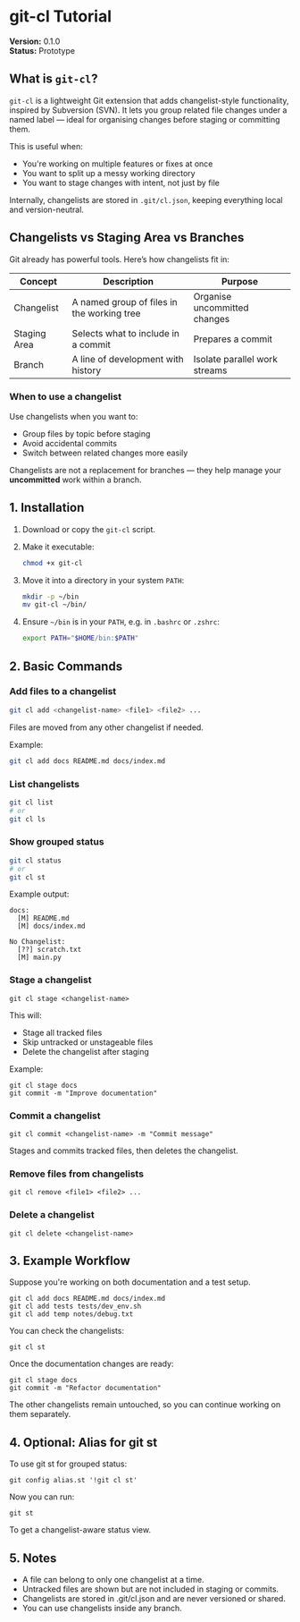 # git-cl Tutorial

**Version:** 0.1.0  
**Status:** Prototype

## What is `git-cl`?

`git-cl` is a lightweight Git extension that adds changelist-style functionality, inspired by Subversion (SVN). It lets you group related file changes under a named label — ideal for organising changes before staging or committing them.

This is useful when:

- You're working on multiple features or fixes at once
- You want to split up a messy working directory
- You want to stage changes with intent, not just by file

Internally, changelists are stored in `.git/cl.json`, keeping everything local and version-neutral.

## Changelists vs Staging Area vs Branches

Git already has powerful tools. Here’s how changelists fit in:

| Concept        | Description                                | Purpose                          |
|----------------|--------------------------------------------|----------------------------------|
| Changelist     | A named group of files in the working tree | Organise uncommitted changes     |
| Staging Area   | Selects what to include in a commit        | Prepares a commit                |
| Branch         | A line of development with history         | Isolate parallel work streams    |

### When to use a changelist

Use changelists when you want to:

- Group files by topic before staging
- Avoid accidental commits
- Switch between related changes more easily

Changelists are not a replacement for branches — they help manage your **uncommitted** work within a branch.

## 1. Installation

1. Download or copy the `git-cl` script.

2. Make it executable:

   ```bash
   chmod +x git-cl

3. Move it into a directory in your system `PATH`:

   ```bash
   mkdir -p ~/bin
   mv git-cl ~/bin/

4. Ensure `~/bin` is in your `PATH`, e.g. in `.bashrc` or `.zshrc`:

   ```bash
   export PATH="$HOME/bin:$PATH"

## 2. Basic Commands

### Add files to a changelist

```bash
git cl add <changelist-name> <file1> <file2> ...
```

Files are moved from any other changelist if needed.

Example:

```bash
git cl add docs README.md docs/index.md
```

### List changelists

```bash
git cl list
# or
git cl ls
```

### Show grouped status

```bash
git cl status
# or
git cl st
```

Example output:

```
docs:
  [M] README.md
  [M] docs/index.md

No Changelist:
  [??] scratch.txt
  [M] main.py
```

### Stage a changelist

```
git cl stage <changelist-name>
```

This will:

- Stage all tracked files
- Skip untracked or unstageable files
- Delete the changelist after staging

Example:

```
git cl stage docs
git commit -m "Improve documentation"
```

### Commit a changelist

```
git cl commit <changelist-name> -m "Commit message"
```

Stages and commits tracked files, then deletes the changelist.

### Remove files from changelists

```
git cl remove <file1> <file2> ...
```

### Delete a changelist

```
git cl delete <changelist-name>
```

## 3. Example Workflow

Suppose you're working on both documentation and a test setup.

```
git cl add docs README.md docs/index.md
git cl add tests tests/dev_env.sh
git cl add temp notes/debug.txt
```

You can check the changelists:

```
git cl st
```

Once the documentation changes are ready:

```
git cl stage docs
git commit -m "Refactor documentation"
```

The other changelists remain untouched, so you can continue working on them separately.


## 4. Optional: Alias for git st

To use git st for grouped status:

```
git config alias.st '!git cl st'
```

Now you can run:

```
git st
```

To get a changelist-aware status view.

## 5. Notes

- A file can belong to only one changelist at a time.
- Untracked files are shown but are not included in staging or commits.
- Changelists are stored in .git/cl.json and are never versioned or shared.
- You can use changelists inside any branch.

